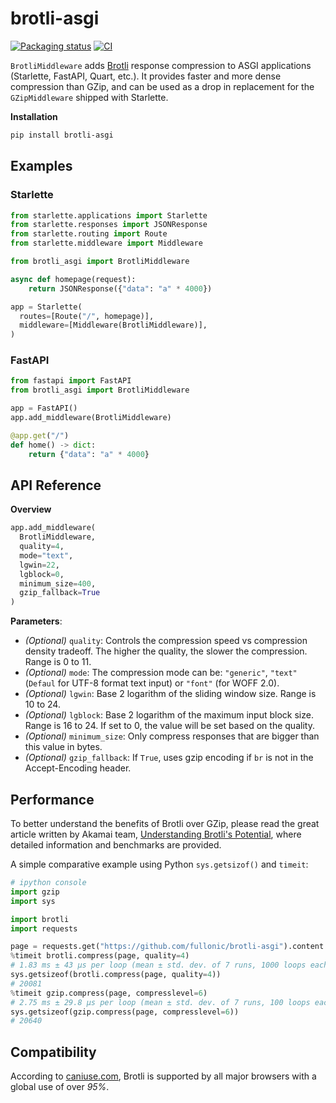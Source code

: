 # brotli-asgi

[![Packaging status](https://img.shields.io/pypi/v/brotli-asgi?color=%2334D058&label=pypi%20package)](https://pypi.org/project/brotli-asgi)
[![CI](https://github.com/fullonic/brotli-asgi/workflows/Tests/badge.svg)](https://github.com/fullonic/brotli-asgi/actions?query=workflow%3ATests)



`BrotliMiddleware` adds [Brotli](https://github.com/google/brotli) response compression to ASGI applications (Starlette, FastAPI, Quart, etc.). It provides faster and more dense compression than GZip, and can be used as a drop in replacement for the `GZipMiddleware` shipped with Starlette.

**Installation**

```bash
pip install brotli-asgi
```

## Examples

### Starlette

```python
from starlette.applications import Starlette
from starlette.responses import JSONResponse
from starlette.routing import Route
from starlette.middleware import Middleware

from brotli_asgi import BrotliMiddleware

async def homepage(request):
    return JSONResponse({"data": "a" * 4000})

app = Starlette(
  routes=[Route("/", homepage)],
  middleware=[Middleware(BrotliMiddleware)],
)
```

### FastAPI

```python
from fastapi import FastAPI
from brotli_asgi import BrotliMiddleware

app = FastAPI()
app.add_middleware(BrotliMiddleware)

@app.get("/")
def home() -> dict:
    return {"data": "a" * 4000}
```

## API Reference

**Overview**

```python
app.add_middleware(
  BrotliMiddleware,
  quality=4,
  mode="text",
  lgwin=22,
  lgblock=0,
  minimum_size=400,
  gzip_fallback=True
)
```

**Parameters**:

- _(Optional)_ `quality`: Controls the compression speed vs compression density tradeoff. The higher the quality, the slower the compression. Range is 0 to 11.
- _(Optional)_ `mode`: The compression mode can be: `"generic"`, `"text"` (`Defaul` for UTF-8 format text input) or `"font"` (for WOFF 2.0).
- _(Optional)_ `lgwin`: Base 2 logarithm of the sliding window size. Range is 10 to 24.
- _(Optional)_ `lgblock`: Base 2 logarithm of the maximum input block size. Range is 16 to 24. If set to 0, the value will be set based on the quality.
- _(Optional)_ `minimum_size`: Only compress responses that are bigger than this value in bytes.
- _(Optional)_ `gzip_fallback`: If `True`, uses gzip encoding if `br` is not in the Accept-Encoding header.

## Performance

To better understand the benefits of Brotli over GZip, please read the great article written by Akamai team, [Understanding Brotli's Potential](https://blogs.akamai.com/2016/02/understanding-brotlis-potential.html), where detailed information and benchmarks are provided.

A simple comparative example using Python `sys.getsizof()` and `timeit`:

```python
# ipython console
import gzip
import sys

import brotli
import requests

page = requests.get("https://github.com/fullonic/brotli-asgi").content
%timeit brotli.compress(page, quality=4)
# 1.83 ms ± 43 µs per loop (mean ± std. dev. of 7 runs, 1000 loops each)
sys.getsizeof(brotli.compress(page, quality=4))
# 20081
%timeit gzip.compress(page, compresslevel=6)
# 2.75 ms ± 29.8 µs per loop (mean ± std. dev. of 7 runs, 100 loops each)
sys.getsizeof(gzip.compress(page, compresslevel=6))
# 20640
```

## Compatibility

According to [caniuse.com](https://caniuse.com/#feat=brotli), Brotli is supported by all major browsers with a global use of over _95%_.
